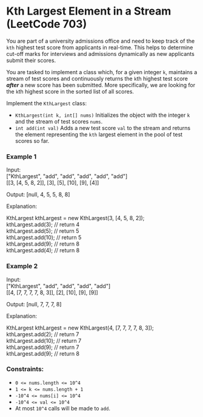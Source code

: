 # Kth Largest Element in a Stream (LeetCode 703)

You are part of a university admissions office and need to keep track of the ```kth``` highest test score from applicants in real-time. This helps to determine cut-off marks for interviews and admissions dynamically as new applicants submit their scores.

You are tasked to implement a class which, for a given integer ```k```, maintains a stream of test scores and continuously returns the ```k```th highest test score ***after*** a new score has been submitted. More specifically, we are looking for the ```k```th highest score in the sorted list of all scores.

Implement the ```KthLargest``` class:

- ```KthLargest(int k, int[] nums)``` Initializes the object with the integer ```k``` and the stream of test scores ```nums```.
- ```int add(int val)``` Adds a new test score ```val``` to the stream and returns the element representing the ```kth``` largest element in the pool of test scores so far.

### Example 1

Input:<br>
["KthLargest", "add", "add", "add", "add", "add"]<br>
[[3, [4, 5, 8, 2]], [3], [5], [10], [9], [4]]

Output: [null, 4, 5, 5, 8, 8]

Explanation:

KthLargest kthLargest = new KthLargest(3, [4, 5, 8, 2]);<br>
kthLargest.add(3); // return 4<br>
kthLargest.add(5); // return 5<br>
kthLargest.add(10); // return 5<br>
kthLargest.add(9); // return 8<br>
kthLargest.add(4); // return 8

### Example 2

Input:<br>
["KthLargest", "add", "add", "add", "add"]<br>
[[4, [7, 7, 7, 7, 8, 3]], [2], [10], [9], [9]]

Output: [null, 7, 7, 7, 8]

Explanation:

KthLargest kthLargest = new KthLargest(4, [7, 7, 7, 7, 8, 3]);<br>
kthLargest.add(2); // return 7<br>
kthLargest.add(10); // return 7<br>
kthLargest.add(9); // return 7<br>
kthLargest.add(9); // return 8

### Constraints:

- ```0 <= nums.length <= 10^4```
- ```1 <= k <= nums.length + 1```
- ```-10^4 <= nums[i] <= 10^4```
- ```-10^4 <= val <= 10^4```
- At most ```10^4``` calls will be made to ```add```.